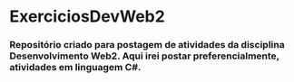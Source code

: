 # ExerciciosDevWeb2
### Repositório criado para postagem de atividades da disciplina Desenvolvimento Web2. Aqui irei postar preferencialmente, atividades em linguagem **C#**.
